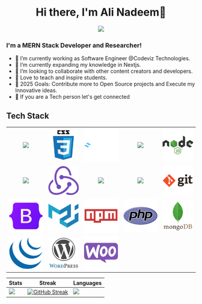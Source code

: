 <body>
  <div align="center">
    <h1> Hi there, I'm Ali Nadeem👋<a href="#"></h1>
  </div>
<p align="center">
<a href="https://github.com/Muhammad-Daniyal-1"><img src="https://readme-typing-svg.herokuapp.com?lines=Software+Engineer;MERN+Stack+Developer;Javascript+Developer;Frontend+Developer;ReactJs+Developer;NodeJs+Developer;React+Native+Developer&center=true&width=500&height=50"></a>

### I'm a MERN Stack Developer and Researcher!
- 🔭 I’m currently working as Software Engineer @Codeviz Technologies.
- 🌱 I’m currently expanding my knowledge in Nextjs.
- 👯 I’m looking to collaborate with other content creators and developers.
- 📢 Love to teach and inspire students.
- 🥅 2025 Goals: Contribute more to Open Source projects and Execute my Innovative ideas.
- 💎 If you are a Tech person let's get connected  

<h2>Tech Stack</h2>

<table width="80%">
 
<tr>
    <td align='center' width="200">
        <img src="https://upload.wikimedia.org/wikipedia/commons/thumb/3/38/HTML5_Badge.svg/600px-HTML5_Badge.svg.png"  width="70">
    </td>
    <td align='center' width="200">
        <img src="https://raw.githubusercontent.com/devicons/devicon/0d6c64dbbf311879f7d563bfc3ccf559f9ed111c/icons/css3/css3-original-wordmark.svg" width="80">
    </td>
 <td align='center' width="200">
        <img src="https://github.com/devicons/devicon/blob/master/icons/tailwindcss/tailwindcss-original-wordmark.svg" width="170">
    </td>
     <td align='center' width="200">
        <img src="https://github.com/abranhe/programming-languages-logos/blob/master/src/javascript/javascript.svg" width="90">
    </td>
    <td align='center' width="200">
        <img src="https://github.com/devicons/devicon/blob/master/icons/nodejs/nodejs-original-wordmark.svg">
    </td>
</tr>
 
<tr>
    <td align='center' width="200">
         <img src="https://www.vectorlogo.zone/logos/reactjs/reactjs-ar21.svg">
    </td>
	  <td align='center' width="200">
        <img src="https://github.com/devicons/devicon/blob/master/icons/redux/redux-original.svg"  width="90">
    </td>
 <td align='center' width="200">
        <img src="https://www.vectorlogo.zone/logos/heroku/heroku-ar21.svg">
    </td>
  <td align='center' width="200">
        <img src="https://download.logo.wine/logo/MySQL/MySQL-Logo.wine.png" >
    </td>
    <td align='center' width="200">
         <img src="https://github.com/devicons/devicon/blob/master/icons/git/git-original-wordmark.svg" width="100">
    </td>
</tr>
	
<tr>
    <td align='center' width="200">
        <img src="https://github.com/devicons/devicon/blob/master/icons/bootstrap/bootstrap-original.svg"  width="90">
    </td>
    <td align='center' width="200">
        <img src="https://github.com/devicons/devicon/blob/master/icons/materialui/materialui-original.svg" width="80">
    </td>
 <td align='center' width="200">
        <img src="https://github.com/devicons/devicon/blob/master/icons/npm/npm-original-wordmark.svg" width="150">
    </td>
     <td align='center' width="200">
        <img src="https://github.com/devicons/devicon/blob/master/icons/php/php-original.svg" width="90">
    </td>
    <td align='center' width="200">
        <img src="https://github.com/devicons/devicon/blob/master/icons/mongodb/mongodb-original-wordmark.svg" width="90">
    </td>
</tr>
<tr>
    <td align='center' width="200">
       <img src="https://github.com/devicons/devicon/blob/master/icons/jquery/jquery-original.svg"  width="90">
    </td>
    <td align='center' width="200">
       <img src="https://github.com/devicons/devicon/blob/master/icons/wordpress/wordpress-original.svg"  width="90">
    </td>
    <td align='center' width="200">
       <img src="https://github.com/devicons/devicon/blob/master/icons/woocommerce/woocommerce-original.svg"  width="90">
    </td>
</tr>
    
</table>
</p>

 
 
|Stats |Streak |Languages |
|---|---|---|
|![](https://github-profile-summary-cards.vercel.app/api/cards/stats?username=Muhammad-Daniyal-1&theme=gruvbox)|[![GitHub Streak](https://streak-stats.demolab.com/?user=Muhammad-Daniyal-1&theme=gruvbox&hide_border=true&border_radius=32&date_format=j%20M%5B%20Y%5D&ring=888888)](https://git.io/streak-stats)|![](https://github-profile-summary-cards.vercel.app/api/cards/repos-per-language?username=Muhammad-Daniyal-1&theme=gruvbox)|
